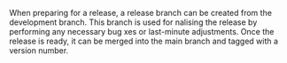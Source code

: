 When preparing for a release, a release branch can be created from the development branch. This branch is used for nalising the
release by performing any necessary bug xes or last-minute adjustments. Once the release is ready, it can be merged into the main branch and
tagged with a version number. 
